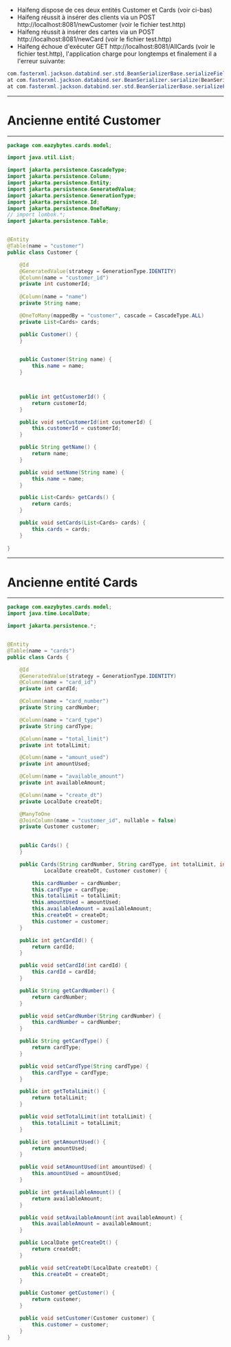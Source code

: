 

- Haifeng dispose de ces deux entités Customer et Cards (voir ci-bas)
- Haifeng réussit à insérer des clients via un POST http://localhost:8081/newCustomer (voir le fichier test.http)
- Haifeng réussit à insérer des cartes  via un POST http://localhost:8081/newCard (voir le fichier test.http)
- Haifeng échoue d'exécuter GET http://localhost:8081/AllCards (voir le fichier test.http), l'application charge pour longtemps et finalement il a l'erreur suivante:

```java
com.fasterxml.jackson.databind.ser.std.BeanSerializerBase.serializeFields(BeanSerializerBase.java:774) ~[jackson-databind-2.14.2.jar:2.14.2]
at com.fasterxml.jackson.databind.ser.BeanSerializer.serialize(BeanSerializer.java:178) ~[jackson-databind-2.14.2.jar:2.14.2at com.fasterxml.jackson.databind.ser.BeanPropertyWriter.serializeAsField(BeanPropertyWriter.java:733) ~[jackson-databind-2.14.2.jar:2.14.2
at com.fasterxml.jackson.databind.ser.std.BeanSerializerBase.serializeFields(BeanSerializerBase.java:774) ~[jackson-databind-2.14.2.jar:2.14.2]
 ```

-----------------------------------------  
# Ancienne entité Customer
-----------------------------------------


```java
package com.eazybytes.cards.model;

import java.util.List;

import jakarta.persistence.CascadeType;
import jakarta.persistence.Column;
import jakarta.persistence.Entity;
import jakarta.persistence.GeneratedValue;
import jakarta.persistence.GenerationType;
import jakarta.persistence.Id;
import jakarta.persistence.OneToMany;
// import lombok.*;
import jakarta.persistence.Table;


@Entity
@Table(name = "customer")
public class Customer {

	@Id
	@GeneratedValue(strategy = GenerationType.IDENTITY)
	@Column(name = "customer_id")
	private int customerId;
	
	@Column(name = "name")
	private String name;

	@OneToMany(mappedBy = "customer", cascade = CascadeType.ALL)
	private List<Cards> cards;

	public Customer() {
	}

	
	public Customer(String name) {
		this.name = name;
	}



	public int getCustomerId() {
		return customerId;
	}

	public void setCustomerId(int customerId) {
		this.customerId = customerId;
	}

	public String getName() {
		return name;
	}

	public void setName(String name) {
		this.name = name;
	}

	public List<Cards> getCards() {
		return cards;
	}

	public void setCards(List<Cards> cards) {
		this.cards = cards;
	}
		
}

   ```

-----------------------------------------
# Ancienne entité Cards
-----------------------------------------

```java
package com.eazybytes.cards.model;
import java.time.LocalDate;

import jakarta.persistence.*;


@Entity
@Table(name = "cards")
public class Cards {

	@Id
	@GeneratedValue(strategy = GenerationType.IDENTITY)
	@Column(name = "card_id")
	private int cardId;

	@Column(name = "card_number")
	private String cardNumber;

	@Column(name = "card_type")
	private String cardType;

	@Column(name = "total_limit")
	private int totalLimit;

	@Column(name = "amount_used")
	private int amountUsed;

	@Column(name = "available_amount")
	private int availableAmount;

	@Column(name = "create_dt")
	private LocalDate createDt;

	@ManyToOne
	@JoinColumn(name = "customer_id", nullable = false)
	private Customer customer;
	

	public Cards() {
	}

	public Cards(String cardNumber, String cardType, int totalLimit, int amountUsed, int availableAmount,
			LocalDate createDt, Customer customer) {

		this.cardNumber = cardNumber;
		this.cardType = cardType;
		this.totalLimit = totalLimit;
		this.amountUsed = amountUsed;
		this.availableAmount = availableAmount;
		this.createDt = createDt;
		this.customer = customer;
	}

	public int getCardId() {
		return cardId;
	}

	public void setCardId(int cardId) {
		this.cardId = cardId;
	}

	public String getCardNumber() {
		return cardNumber;
	}

	public void setCardNumber(String cardNumber) {
		this.cardNumber = cardNumber;
	}

	public String getCardType() {
		return cardType;
	}

	public void setCardType(String cardType) {
		this.cardType = cardType;
	}

	public int getTotalLimit() {
		return totalLimit;
	}

	public void setTotalLimit(int totalLimit) {
		this.totalLimit = totalLimit;
	}

	public int getAmountUsed() {
		return amountUsed;
	}

	public void setAmountUsed(int amountUsed) {
		this.amountUsed = amountUsed;
	}

	public int getAvailableAmount() {
		return availableAmount;
	}

	public void setAvailableAmount(int availableAmount) {
		this.availableAmount = availableAmount;
	}

	public LocalDate getCreateDt() {
		return createDt;
	}

	public void setCreateDt(LocalDate createDt) {
		this.createDt = createDt;
	}

	public Customer getCustomer() {
		return customer;
	}

	public void setCustomer(Customer customer) {
		this.customer = customer;
	}
}

   ```

